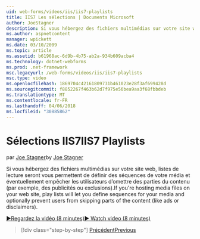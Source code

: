 ```yaml
---
uid: web-forms/videos/iis/iis7-playlists
title: IIS7 Les sélections | Documents Microsoft
author: JoeStagner
description: Si vous hébergez des fichiers multimédias sur votre site web, listes de lecture vous permet de définir des séquences de votre média et éventuellement empêcher les utilisateurs d’omettre des parties de t...
ms.author: aspnetcontent
manager: wpickett
ms.date: 03/10/2009
ms.topic: article
ms.assetid: b61968ac-6d9b-4b75-ab2a-934b609acba4
ms.technology: dotnet-webforms
ms.prod: .net-framework
msc.legacyurl: /web-forms/videos/iis/iis7-playlists
msc.type: video
ms.openlocfilehash: 1869704c42161809731b461023e28f3af699428d
ms.sourcegitcommit: f8852267f463b62d7f975e56bea9aa3f68fbbdeb
ms.translationtype: MT
ms.contentlocale: fr-FR
ms.lasthandoff: 04/06/2018
ms.locfileid: "30885862"
---
```

<a name="iis7-playlists"></a><span data-ttu-id="61514-103">Sélections IIS7</span><span class="sxs-lookup"><span data-stu-id="61514-103">IIS7 Playlists</span></span>
====================
<span data-ttu-id="61514-104">par [Joe Stagner](https://github.com/JoeStagner)</span><span class="sxs-lookup"><span data-stu-id="61514-104">by [Joe Stagner](https://github.com/JoeStagner)</span></span>

<span data-ttu-id="61514-105">Si vous hébergez des fichiers multimédias sur votre site web, listes de lecture seront vous permettent de définir des séquences de votre média et éventuellement empêcher les utilisateurs d’omettre des parties du contenu (par exemple, des publicités ou exclusions).</span><span class="sxs-lookup"><span data-stu-id="61514-105">If you're hosting media files on your web site, play lists will let you define sequences for your media and optionally prevent users from skipping parts of the content (like ads or disclaimers).</span></span>

[<span data-ttu-id="61514-106">&#9654;Regardez la vidéo (8 minutes)</span><span class="sxs-lookup"><span data-stu-id="61514-106">&#9654; Watch video (8 minutes)</span></span>](https://channel9.msdn.com/Blogs/ASP-NET-Site-Videos/iis7-playlists)

> [!div class="step-by-step"]
> [<span data-ttu-id="61514-107">Précédent</span><span class="sxs-lookup"><span data-stu-id="61514-107">Previous</span></span>](bit-rate-throttling.md)
